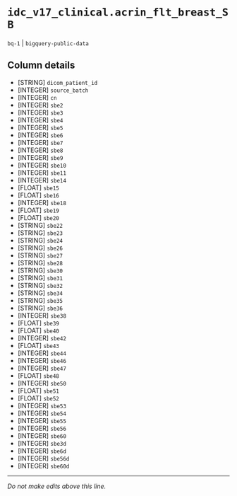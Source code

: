 # `idc_v17_clinical.acrin_flt_breast_SB`
`bq-1` | `bigquery-public-data`

## Column details
* [STRING]    `dicom_patient_id`
* [INTEGER]   `source_batch`
* [INTEGER]   `cn`
* [INTEGER]   `sbe2`
* [INTEGER]   `sbe3`
* [INTEGER]   `sbe4`
* [INTEGER]   `sbe5`
* [INTEGER]   `sbe6`
* [INTEGER]   `sbe7`
* [INTEGER]   `sbe8`
* [INTEGER]   `sbe9`
* [INTEGER]   `sbe10`
* [INTEGER]   `sbe11`
* [INTEGER]   `sbe14`
* [FLOAT]     `sbe15`
* [FLOAT]     `sbe16`
* [INTEGER]   `sbe18`
* [FLOAT]     `sbe19`
* [FLOAT]     `sbe20`
* [STRING]    `sbe22`
* [STRING]    `sbe23`
* [STRING]    `sbe24`
* [STRING]    `sbe26`
* [STRING]    `sbe27`
* [STRING]    `sbe28`
* [STRING]    `sbe30`
* [STRING]    `sbe31`
* [STRING]    `sbe32`
* [STRING]    `sbe34`
* [STRING]    `sbe35`
* [STRING]    `sbe36`
* [INTEGER]   `sbe38`
* [FLOAT]     `sbe39`
* [FLOAT]     `sbe40`
* [INTEGER]   `sbe42`
* [FLOAT]     `sbe43`
* [INTEGER]   `sbe44`
* [INTEGER]   `sbe46`
* [INTEGER]   `sbe47`
* [FLOAT]     `sbe48`
* [INTEGER]   `sbe50`
* [FLOAT]     `sbe51`
* [FLOAT]     `sbe52`
* [INTEGER]   `sbe53`
* [INTEGER]   `sbe54`
* [INTEGER]   `sbe55`
* [INTEGER]   `sbe56`
* [INTEGER]   `sbe60`
* [INTEGER]   `sbe3d`
* [INTEGER]   `sbe6d`
* [INTEGER]   `sbe56d`
* [INTEGER]   `sbe60d`

-------------------------------------------------------------------------------
*Do not make edits above this line.*
